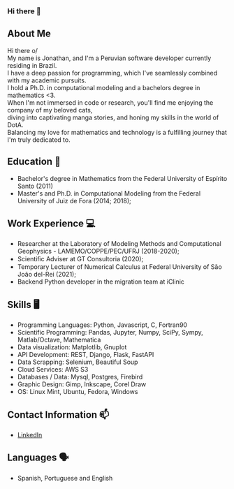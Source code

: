 ### Hi there 👋

## About Me
Hi there o/<br>
My name is Jonathan, and I'm a Peruvian software developer currently residing in Brazil.<br>
I have a deep passion for programming, which I've seamlessly combined with my academic pursuits.<br>
I hold a Ph.D. in computational modeling and a bachelors degree in mathematics <3.<br>
When I'm not immersed in code or research, you'll find me enjoying the company of my beloved cats,<br>
diving into captivating manga stories, and honing my skills in the world of DotA.<br>
Balancing my love for mathematics and technology is a fulfilling journey that I'm truly dedicated to.

## Education 📖
- Bachelor's degree in Mathematics from the Federal University of Espírito Santo (2011)
- Master's and Ph.D. in Computational Modeling from the Federal University of Juiz de Fora (2014; 2018); 

## Work Experience 💻
- Researcher at the Laboratory of Modeling Methods and Computational Geophysics - LAMEMO/COPPE/PEC/UFRJ (2018-2020);
- Scientiﬁc Adviser at GT Consultoria (2020);
- Temporary Lecturer of Numerical Calculus at Federal University of São João del-Rei (2021);
- Backend Python developer in the migration team at iClinic

## Skills 🖥️
- Programming Languages: Python, Javascript, C, Fortran90
- Scientific Programming: Pandas, Jupyter, Numpy, SciPy, Sympy, Matlab/Octave, Mathematica
- Data visualization: Matplotlib, Gnuplot
- API Development: REST, Django, Flask, FastAPI
- Data Scrapping: Selenium, Beautiful Soup
- Cloud Services: AWS S3
- Databases / Data: Mysql, Postgres, Firebird
- Graphic Design: Gimp, Inkscape, Corel Draw
- OS: Linux Mint, Ubuntu, Fedora, Windows

## Contact Information 📫
- [LinkedIn](https://www.linkedin.com/in/jonathan-esteban-arroyo-silva/?locale=en_US)

## Languages 🗣️
- Spanish, Portuguese and English
